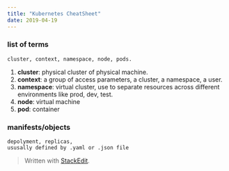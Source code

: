 ```yaml
---
title: "Kubernetes CheatSheet"
date: 2019-04-19
---
```


###  list of terms
	cluster, context, namespace, node, pods.
1. **cluster**: physical cluster of physical machine.
2. **context**: a group of access parameters,  a cluster, a namespace, a user.
3. **namespace**: virtual cluster, use to separate resources across different environments like prod, dev, test.
4. **node**: virtual machine
5. **pod**: container

### manifests/objects
	depolyment, replicas, 
	ususally defined by .yaml or .json file

> Written with [StackEdit](https://stackedit.io/).
<!--stackedit_data:
eyJoaXN0b3J5IjpbLTEwNTY0NDI3Miw3ODkxNzM0OTMsMTM2MD
U3Mjc2MCwxNjY1MTU0NzgyLC0yMjExMjkyNTQsLTIyNTA0NjQz
OSw4Mjc4NTM4NTZdfQ==
-->